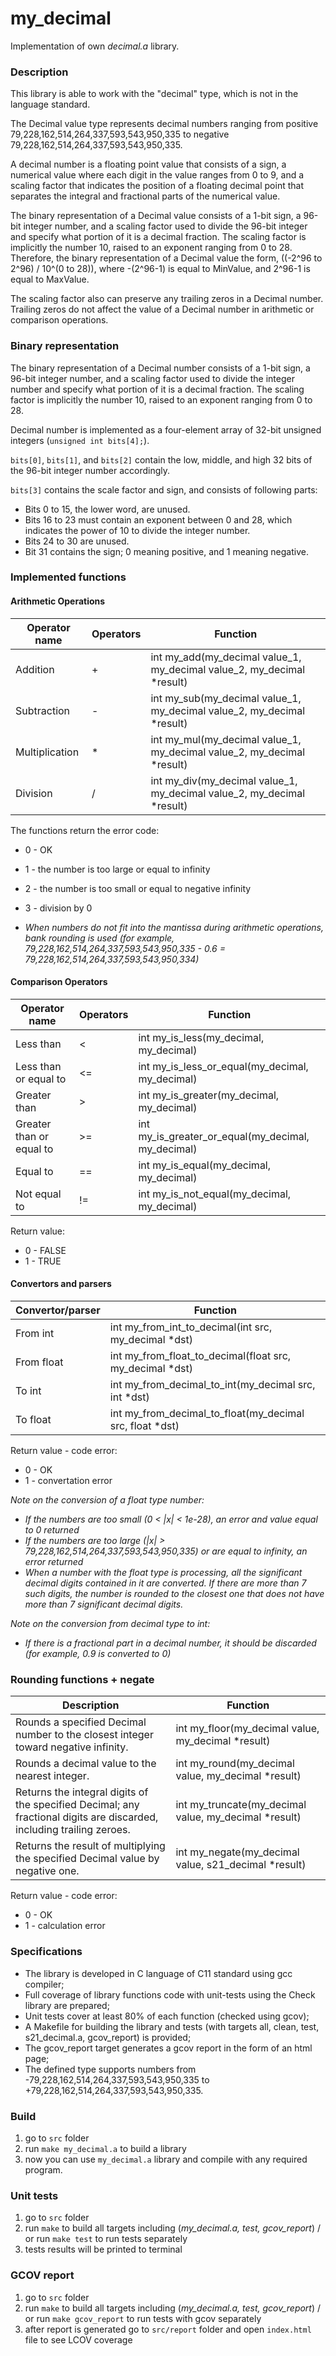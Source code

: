 # my_decimal

Implementation of own *decimal.a* library.

### Description
This library is able to work with the "decimal" type, which is not in the language standard.  

The Decimal value type represents decimal numbers ranging from positive 79,228,162,514,264,337,593,543,950,335 to negative 79,228,162,514,264,337,593,543,950,335.  

A decimal number is a floating point value that consists of a sign, a numerical value where each digit in the value ranges from 0 to 9, and a scaling factor that indicates the position of a floating decimal point that separates the integral and fractional parts of the numerical value.  

The binary representation of a Decimal value consists of a 1-bit sign, a 96-bit integer number, and a scaling factor used to divide the 96-bit integer and specify what portion of it is a decimal fraction. The scaling factor is implicitly the number 10, raised to an exponent ranging from 0 to 28. Therefore, the binary representation of a Decimal value the form, ((-2^96 to 2^96) / 10^(0 to 28)), where -(2^96-1) is equal to MinValue, and 2^96-1 is equal to MaxValue.  

The scaling factor also can preserve any trailing zeros in a Decimal number. Trailing zeros do not affect the value of a Decimal number in arithmetic or comparison operations.

### Binary representation

The binary representation of a Decimal number consists of a 1-bit sign, a 96-bit integer number, and a scaling factor used to divide the integer number and specify what portion of it is a decimal fraction. The scaling factor is implicitly the number 10, raised to an exponent ranging from 0 to 28.  

Decimal number is implemented as a four-element array of 32-bit unsigned integers (`unsigned int bits[4];`).  

`bits[0]`, `bits[1]`, and `bits[2]` contain the low, middle, and high 32 bits of the 96-bit integer number accordingly.
 
`bits[3]` contains the scale factor and sign, and consists of following parts:

- Bits 0 to 15, the lower word, are unused.
- Bits 16 to 23 must contain an exponent between 0 and 28, which indicates the power of 10 to divide the integer number.
- Bits 24 to 30 are unused.
- Bit 31 contains the sign; 0 meaning positive, and 1 meaning negative.

### Implemented functions

#### Arithmetic Operations

| Operator name | Operators  | Function                                                                           | 
| ------ | ------ |------------------------------------------------------------------------------------|
| Addition | + | int my_add(my_decimal value_1, my_decimal value_2, my_decimal *result)         |
| Subtraction | - | int my_sub(my_decimal value_1, my_decimal value_2, my_decimal *result) |
| Multiplication | * | int my_mul(my_decimal value_1, my_decimal value_2, my_decimal *result) | 
| Division | / | int my_div(my_decimal value_1, my_decimal value_2, my_decimal *result) |

The functions return the error code:

- 0 - OK
- 1 - the number is too large or equal to infinity
- 2 - the number is too small or equal to negative infinity
- 3 - division by 0

- *When numbers do not fit into the mantissa during arithmetic operations, bank rounding is used (for example, 79,228,162,514,264,337,593,543,950,335 - 0.6 = 79,228,162,514,264,337,593,543,950,334)*

#### Comparison Operators

| Operator name | Operators  | Function | 
| ------ | ------ | ------ |
| Less than | < | int my_is_less(my_decimal, my_decimal) |
| Less than or equal to | <= | int my_is_less_or_equal(my_decimal, my_decimal) | 
| Greater than | > |  int my_is_greater(my_decimal, my_decimal) |
| Greater than or equal to | >= | int my_is_greater_or_equal(my_decimal, my_decimal) | 
| Equal to | == |  int my_is_equal(my_decimal, my_decimal) |
| Not equal to | != |  int my_is_not_equal(my_decimal, my_decimal) |

Return value:

- 0 - FALSE
- 1 - TRUE

#### Convertors and parsers

| Convertor/parser | Function | 
| ------ | ------ |
| From int  | int my_from_int_to_decimal(int src, my_decimal *dst) |
| From float  | int my_from_float_to_decimal(float src, my_decimal *dst) |
| To int  | int my_from_decimal_to_int(my_decimal src, int *dst) |
| To float  | int my_from_decimal_to_float(my_decimal src, float *dst) |

Return value - code error:

- 0 - OK
- 1 - convertation error

*Note on the conversion of a float type number:*

- *If the numbers are too small (0 < |x| < 1e-28), an error and value equal to 0 returned*
- *If the numbers are too large (|x| > 79,228,162,514,264,337,593,543,950,335) or are equal to infinity, an error returned*
- *When a number with the float type is processing, all the significant decimal digits contained in it are converted. If there are more than 7 such digits, the number is rounded to the closest one that does not have more than 7 significant decimal digits.*

*Note on the conversion from decimal type to int:*

- *If there is a fractional part in a decimal number, it should be discarded (for example, 0.9 is converted to 0)*

### Rounding functions + negate

| Description | Function                                                         | 
| ------ |------------------------------------------------------------------|
| Rounds a specified Decimal number to the closest integer toward negative infinity. | int my_floor(my_decimal value, my_decimal *result)            |	
| Rounds a decimal value to the nearest integer. | int my_round(my_decimal value, my_decimal *result)    |
| Returns the integral digits of the specified Decimal; any fractional digits are discarded, including trailing zeroes. | int my_truncate(my_decimal value, my_decimal *result) |
| Returns the result of multiplying the specified Decimal value by negative one. | int my_negate(my_decimal value, s21_decimal *result)   |

Return value - code error:

- 0 - OK
- 1 - calculation error

### Specifications

- The library is developed in C language of C11 standard using gcc compiler;
- Full coverage of library functions code with unit-tests using the Check library are prepared;
- Unit tests cover at least 80% of each function (checked using gcov);  
- A Makefile for building the library and tests (with targets all, clean, test, s21_decimal.a, gcov_report) is provided;
- The gcov_report target generates a gcov report in the form of an html page;
- The defined type supports numbers from -79,228,162,514,264,337,593,543,950,335 to +79,228,162,514,264,337,593,543,950,335.

### Build

1. go to `src` folder
2. run `make my_decimal.a` to build a library
3. now you can use `my_decimal.a` library and compile with any required program.

### Unit tests

1. go to `src` folder
2. run `make` to build all targets including (*my_decimal.a, test, gcov_report*) / or run `make test` to run tests separately
3. tests results will be printed to terminal

### GCOV report

1. go to `src` folder
2. run `make` to build all targets including (*my_decimal.a, test, gcov_report*) / or run `make gcov_report` to run tests with gcov separately
3. after report is generated go to `src/report` folder and open `index.html` file to see LCOV coverage